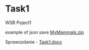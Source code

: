 # Task1
WSB Poject1

example of json save
[MyMammals.zip](https://github.com/AndriiSkoromnyi/Task1/files/12570700/MyMammals.zip)

Sprawozdanie - [Task1.docx](https://github.com/AndriiSkoromnyi/Task1/files/12579240/Task1.docx)
